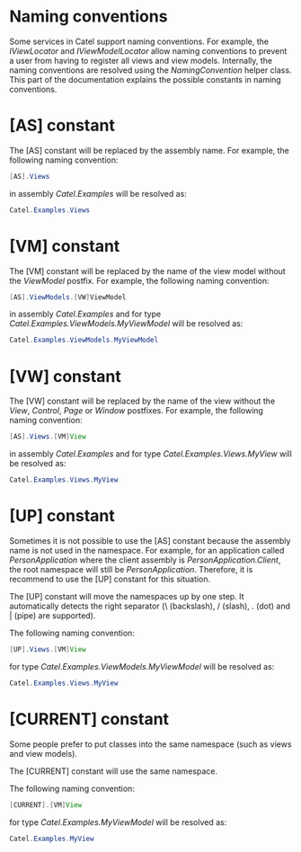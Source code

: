 # Naming conventions

Some services in Catel support naming conventions. For example, the *IViewLocator* and *IViewModelLocator* allow naming conventions to prevent a user from having to register all views and view models. Internally, the naming conventions are resolved using the *NamingConvention* helper class. This part of the documentation explains the possible constants in naming conventions.

# [AS] constant

The [AS] constant will be replaced by the assembly name. For example, the following naming convention:

``` {.java data-syntaxhighlighter-params="brush: java; gutter: false; theme: Confluence" data-theme="Confluence" style="brush: java; gutter: false; theme: Confluence"}
[AS].Views
```

in assembly *Catel.Examples* will be resolved as:

``` {.java data-syntaxhighlighter-params="brush: java; gutter: false; theme: Confluence" data-theme="Confluence" style="brush: java; gutter: false; theme: Confluence"}
Catel.Examples.Views
```

# [VM] constant

The [VM] constant will be replaced by the name of the view model without the *ViewModel* postfix. For example, the following naming convention:

``` {.java data-syntaxhighlighter-params="brush: java; gutter: false; theme: Confluence" data-theme="Confluence" style="brush: java; gutter: false; theme: Confluence"}
[AS].ViewModels.[VW]ViewModel
```

in assembly *Catel.Examples* and for type *Catel.Examples.ViewModels.MyViewModel* will be resolved as:

``` {.java data-syntaxhighlighter-params="brush: java; gutter: false; theme: Confluence" data-theme="Confluence" style="brush: java; gutter: false; theme: Confluence"}
Catel.Examples.ViewModels.MyViewModel
```

# [VW] constant

The [VW] constant will be replaced by the name of the view without the *View*, *Control*, *Page* or *Window* postfixes. For example, the following naming convention:

``` {.java data-syntaxhighlighter-params="brush: java; gutter: false; theme: Confluence" data-theme="Confluence" style="brush: java; gutter: false; theme: Confluence"}
[AS].Views.[VM]View
```

in assembly *Catel.Examples* and for type *Catel.Examples.Views.MyView* will be resolved as:

``` {.java data-syntaxhighlighter-params="brush: java; gutter: false; theme: Confluence" data-theme="Confluence" style="brush: java; gutter: false; theme: Confluence"}
Catel.Examples.Views.MyView
```

# [UP] constant

Sometimes it is not possible to use the [AS] constant because the assembly name is not used in the namespace. For example, for an application called *PersonApplication* where the client assembly is *PersonApplication.Client*, the root namespace will still be *PersonApplication*. Therefore, it is recommend to use the [UP] constant for this situation.

The [UP] constant will move the namespaces up by one step. It automatically detects the right separator (\\ (backslash), / (slash), . (dot) and | (pipe) are supported).

The following naming convention:

``` {.java data-syntaxhighlighter-params="brush: java; gutter: false; theme: Confluence" data-theme="Confluence" style="brush: java; gutter: false; theme: Confluence"}
[UP].Views.[VM]View
```

for type *Catel.Examples.ViewModels.MyViewModel* will be resolved as:

``` {.java data-syntaxhighlighter-params="brush: java; gutter: false; theme: Confluence" data-theme="Confluence" style="brush: java; gutter: false; theme: Confluence"}
Catel.Examples.Views.MyView
```

# [CURRENT] constant

Some people prefer to put classes into the same namespace (such as views and view models).

The [CURRENT] constant will use the same namespace.

The following naming convention:

``` {.java data-syntaxhighlighter-params="brush: java; gutter: false; theme: Confluence" data-theme="Confluence" style="brush: java; gutter: false; theme: Confluence"}
[CURRENT].[VM]View
```

for type *Catel.Examples.MyViewModel* will be resolved as:

``` {.java data-syntaxhighlighter-params="brush: java; gutter: false; theme: Confluence" data-theme="Confluence" style="brush: java; gutter: false; theme: Confluence"}
Catel.Examples.MyView
```
